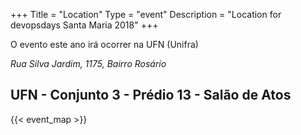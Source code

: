 +++
Title = "Location"
Type = "event"
Description = "Location for devopsdays Santa Maria 2018"
+++

O evento este ano irá ocorrer na UFN (Unifra)

*Rua Silva Jardim, 1175, Bairro Rosário*
## UFN - Conjunto 3 - Prédio 13 - Salão de Atos

<!-- Uncomment this only if you have set the coordinates for your location in the config yaml. Get Latitude and Longitude of a Point: http://itouchmap.com/latlong.html -->
{{< event_map >}}
